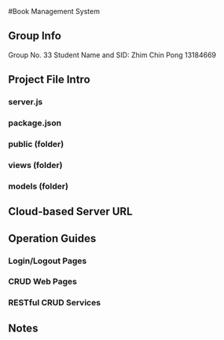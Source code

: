 #Book Management System
## Group Info
Group No. 33
Student Name and SID:
Zhim Chin Pong 13184669

## Project File Intro
### server.js

### package.json

### public (folder)

### views (folder)

### models (folder)

## Cloud-based Server URL

## Operation Guides

### Login/Logout Pages

### CRUD Web Pages

### RESTful CRUD Services

## Notes
